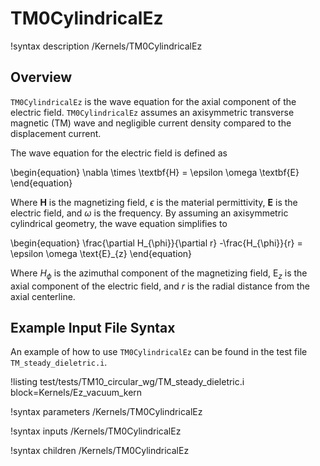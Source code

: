 # TM0CylindricalEz

!syntax description /Kernels/TM0CylindricalEz

## Overview

`TM0CylindricalEz` is the wave equation for the axial component of the electric field. `TM0CylindricalEz` assumes an axisymmetric transverse magnetic (TM) wave and negligible current density compared to the displacement current.

The wave equation for the electric field is defined as

\begin{equation}
  \nabla \times \textbf{H} = \epsilon \omega \textbf{E}
\end{equation}

Where $\textbf{H}$ is the magnetizing field, $\epsilon$ is the material permittivity, $\textbf{E}$ is the electric field, and $\omega$ is the frequency. By assuming an axisymmetric cylindrical geometry, the wave equation simplifies to

\begin{equation}
  \frac{\partial H_{\phi}}{\partial r} -\frac{H_{\phi}}{r}  = \epsilon \omega \text{E}_{z}
\end{equation}

Where $H_{\phi}$ is the azimuthal component of the magnetizing field, $\text{E}_{z}$ is the axial component of the electric field, and $r$ is the radial distance from the axial centerline.

## Example Input File Syntax

An example of how to use `TM0CylindricalEz` can be found in the test file `TM_steady_dieletric.i`.

!listing test/tests/TM10_circular_wg/TM_steady_dieletric.i block=Kernels/Ez_vacuum_kern

!syntax parameters /Kernels/TM0CylindricalEz

!syntax inputs /Kernels/TM0CylindricalEz

!syntax children /Kernels/TM0CylindricalEz
